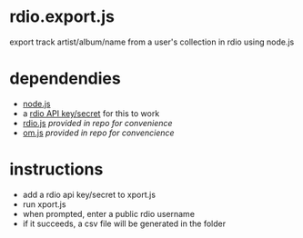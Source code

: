 rdio.export.js
==============

export track artist/album/name from a user's collection in rdio using node.js

dependendies
==============

* [node.js](http://nodejs.org)
* a [rdio API key/secret](http://developer.rdio.com/) for this to work
* [rdio.js](https://github.com/rdio/rdio-simple/blob/master/node/rdio.js) *provided in repo for convenience*
* [om.js](https://github.com/rdio/rdio-simple/blob/master/node/om.js) *provided in repo for convencience*

instructions
==============

* add a rdio api key/secret to xport.js
* run xport.js
* when prompted, enter a public rdio username
* if it succeeds, a csv file will be generated in the folder


